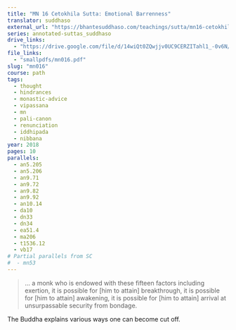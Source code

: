 ```yaml
---
title: "MN 16 Cetokhila Sutta: Emotional Barrenness"
translator: suddhaso
external_url: "https://bhantesuddhaso.com/teachings/sutta/mn16-cetokhila-sutta-annotated/"
series: annotated-suttas_suddhaso
drive_links:
  - "https://drive.google.com/file/d/14wiQt0ZQwjjv0UC9CERZITahl1_-0v6N/view?usp=drivesdk"
file_links:
  - "smallpdfs/mn016.pdf"
slug: "mn016"
course: path
tags:
  - thought
  - hindrances
  - monastic-advice
  - vipassana
  - mn
  - pali-canon
  - renunciation
  - iddhipada
  - nibbana
year: 2018
pages: 10
parallels:
  - an5.205
  - an5.206
  - an9.71
  - an9.72
  - an9.82
  - an9.92
  - an10.14
  - da10
  - dn33
  - dn34
  - ea51.4
  - ma206
  - t1536.12
  - vb17
# Partial parallels from SC
#  - mn53
---
```


> … a monk who is endowed with these fifteen factors including exertion, it is possible for [him to attain] breakthrough, it is possible for [him to attain] awakening, it is possible for [him to attain] arrival at unsurpassable security from bondage.

The Buddha explains various ways one can become cut off.

